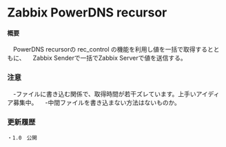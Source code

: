 Zabbix PowerDNS recursor
============

#### 概要 ###
　PowerDNS recursorの rec_control の機能を利用し値を一括で取得するとともに、
　Zabbix Senderで一括でZabbix Serverで値を送信する。
　
### 注意 ###
　-ファイルに書き込む関係で、取得時間が若干ズレています。上手いアイディア募集中。
　-中間ファイルを書き込まない方法はないものか。

### 更新履歴 ###

	・1.0　公開